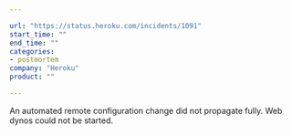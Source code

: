 ```yaml
---

url: "https://status.heroku.com/incidents/1091"
start_time: ""
end_time: ""
categories:
- postmortem
company: "Heroku"
product: ""

---
```


An automated remote configuration change did not propagate fully. Web dynos could not be started.
